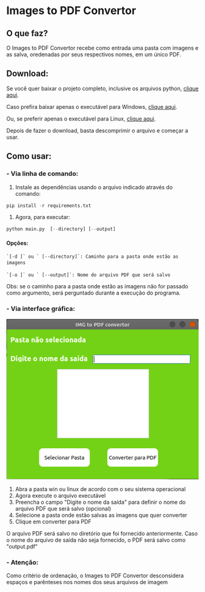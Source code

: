 # Images to PDF Convertor
## O que faz?
O Images to PDF Convertor recebe como entrada uma pasta com imagens e as salva, oredenadas por seus respectivos nomes, em um único PDF.

## Download:
Se você quer baixar o projeto completo, inclusive os arquivos python, <a href="https://github.com/gustadsg/to_pdf_convertor/archive/master.zip">clique aqui</a>.

Caso prefira baixar apenas o executável para Windows, <a href="https://downgit.github.io/#/home?url=https://github.com/gustadsg/to_pdf_convertor/tree/master/win">clique aqui</a>.

Ou, se preferir apenas o executável para Linux, <a href="https://downgit.github.io/#/home?url=https://github.com/gustadsg/to_pdf_convertor/tree/master/linux">clique aqui</a>.

Depois de fazer o download, basta descomprimir o arquivo e começar a usar.

## Como usar:
###  -  Via linha de comando:
1. Instale as dependências usando o arquivo indicado através do comando:
```python
pip install -r requirements.txt
```
1. Agora, para executar:
```python
python main.py  [--directory] [--output]
```
#### Opções:
    `[-d ]` ou ` [--directory]`: Caminho para a pasta onde estão as imagens
	
	`[-o ]` ou ` [--output]`: Nome do arquivo PDF que será salvo

Obs:  se o caminho para a pasta onde estão as imagens não for passado como argumento, será perguntado durante a execução do programa.

###  -  Via interface gráfica:

<img src="/images/screenshot.png" />

1. Abra a pasta win ou linux de acordo com o seu sistema operacional
1. Agora execute o arquivo executável
1. Preencha o campo "Digite o nome da saída" para definir o nome do arquivo PDF  que será salvo (opcional)
1. Selecione a pasta onde estão salvas as imagens que quer converter
1. Clique em converter para PDF


O arquivo PDF será salvo no diretório que foi fornecido anteriormente. Caso o nome do arquivo de saída não seja fornecido, o PDF será salvo como "output.pdf"
###  -  Atenção: 
Como critério de ordenação, o Images to PDF Convertor desconsidera espaços e parênteses nos nomes dos seus arquivos de imagem
